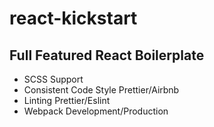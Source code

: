 # react-kickstart

## Full Featured React Boilerplate

-   SCSS Support
-   Consistent Code Style Prettier/Airbnb
-   Linting Prettier/Eslint
-   Webpack Development/Production

